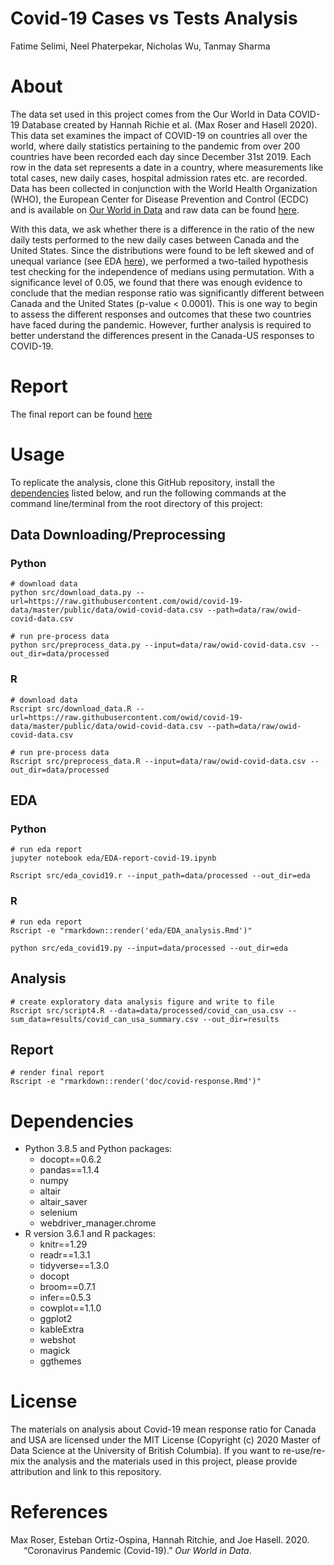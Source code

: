 Covid-19 Cases vs Tests Analysis
================
Fatime Selimi, Neel Phaterpekar, Nicholas Wu, Tanmay Sharma

About
=====

The data set used in this project comes from the Our World in Data
COVID-19 Database created by Hannah Richie et al. (Max Roser and Hasell
2020). This data set examines the impact of COVID-19 on countries all
over the world, where daily statistics pertaining to the pandemic from
over 200 countries have been recorded each day since December 31st 2019.
Each row in the data set represents a date in a country, where
measurements like total cases, new daily cases, hospital admission rates
etc. are recorded. Data has been collected in conjunction with the World
Health Organization (WHO), the European Center for Disease Prevention
and Control (ECDC) and is available on [Our World in
Data](https://ourworldindata.org/coronavirus) and raw data can be found
[here](https://raw.githubusercontent.com/owid/covid-19-data/master/public/data/owid-covid-data.csv).

With this data, we ask whether there is a difference in the ratio of the
new daily tests performed to the new daily cases between Canada and the
United States. Since the distributions were found to be left skewed and
of unequal variance (see EDA
[here](https://github.com/UBC-MDS/covid-19-cases-vs-tests-analysis/tree/main/eda)),
we performed a two-tailed hypothesis test checking for the independence
of medians using permutation. With a significance level of 0.05, we
found that there was enough evidence to conclude that the median
response ratio was significantly different between Canada and the United
States (p-value &lt; 0.0001). This is one way to begin to assess the
different responses and outcomes that these two countries have faced
during the pandemic. However, further analysis is required to better
understand the differences present in the Canada-US responses to
COVID-19.

Report
======

The final report can be found
[here](https://github.com/UBC-MDS/covid-19-cases-vs-tests-analysis/blob/main/doc/covid-response.pdf)

Usage
=====

To replicate the analysis, clone this GitHub repository, install the
[dependencies](#dependencies) listed below, and run the following
commands at the command line/terminal from the root directory of this
project:

Data Downloading/Preprocessing
------------------------------

### Python

    # download data
    python src/download_data.py --url=https://raw.githubusercontent.com/owid/covid-19-data/master/public/data/owid-covid-data.csv --path=data/raw/owid-covid-data.csv

    # run pre-process data
    python src/preprocess_data.py --input=data/raw/owid-covid-data.csv --out_dir=data/processed

### R

    # download data
    Rscript src/download_data.R --url=https://raw.githubusercontent.com/owid/covid-19-data/master/public/data/owid-covid-data.csv --path=data/raw/owid-covid-data.csv

    # run pre-process data
    Rscript src/preprocess_data.R --input=data/raw/owid-covid-data.csv --out_dir=data/processed

EDA
---

### Python

    # run eda report
    jupyter notebook eda/EDA-report-covid-19.ipynb

    Rscript src/eda_covid19.r --input_path=data/processed --out_dir=eda

### R

    # run eda report
    Rscript -e "rmarkdown::render('eda/EDA_analysis.Rmd')"

    python src/eda_covid19.py --input=data/processed --out_dir=eda

Analysis
--------

    # create exploratory data analysis figure and write to file 
    Rscript src/script4.R --data=data/processed/covid_can_usa.csv --sum_data=results/covid_can_usa_summary.csv --out_dir=results

Report
------

    # render final report
    Rscript -e "rmarkdown::render('doc/covid-response.Rmd')"

Dependencies
============

-   Python 3.8.5 and Python packages:
    -   docopt==0.6.2
    -   pandas==1.1.4
    -   numpy
    -   altair
    -   altair\_saver
    -   selenium
    -   webdriver\_manager.chrome
-   R version 3.6.1 and R packages:
    -   knitr==1.29
    -   readr==1.3.1
    -   tidyverse==1.3.0
    -   docopt
    -   broom==0.7.1
    -   infer==0.5.3
    -   cowplot==1.1.0
    -   ggplot2
    -   kableExtra
    -   webshot
    -   magick
    -   ggthemes

License
=======

The materials on analysis about Covid-19 mean response ratio for Canada
and USA are licensed under the MIT License (Copyright (c) 2020 Master of
Data Science at the University of British Columbia). If you want to
re-use/re-mix the analysis and the materials used in this project,
please provide attribution and link to this repository.

References
==========

<div id="refs" class="references hanging-indent">

<div id="ref-owidcoronavirus">

Max Roser, Esteban Ortiz-Ospina, Hannah Ritchie, and Joe Hasell. 2020.
“Coronavirus Pandemic (Covid-19).” *Our World in Data*.

</div>

</div>
